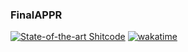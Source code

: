 ### FinalAPPR

<!-- reserved for pic-->
[![State-of-the-art Shitcode](https://img.shields.io/static/v1?label=State-of-the-art&message=Shitcode&color=7B5804)](https://github.com/trekhleb/state-of-the-art-shitcode)  [![wakatime](https://wakatime.com/badge/user/666e741f-f7db-42f4-a03b-a68a0094187d.svg)](https://wakatime.com/@666e741f-f7db-42f4-a03b-a68a0094187d)
